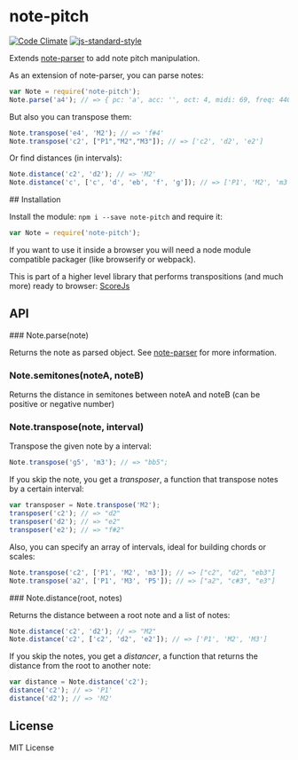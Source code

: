 # note-pitch

[![Code Climate](https://codeclimate.com/github/danigb/note-pitch/badges/gpa.svg)](https://codeclimate.com/github/danigb/note-pitch)
[![js-standard-style](https://img.shields.io/badge/code%20style-standard-brightgreen.svg?style=flat)](https://github.com/feross/standard)

Extends [note-parser](http://github.com/danigb/note-parser) to add note pitch manipulation.

As an extension of note-parser, you can parse notes:

```js
var Note = require('note-pitch');
Note.parse('a4'); // => { pc: 'a', acc: '', oct: 4, midi: 69, freq: 440 }
```

But also you can transpose them:

```js
Note.transpose('e4', 'M2'); // => 'f#4'
Note.transpose('c2', ["P1","M2","M3"]); // => ['c2', 'd2', 'e2']
```

Or find distances (in intervals):

```js
Note.distance('c2', 'd2'); // => 'M2'
Note.distance('c', ['c', 'd', 'eb', 'f', 'g']); // => ['P1', 'M2', 'm3', 'P4', 'P5']
```

## Installation

Install the module: `npm i --save note-pitch` and require it:

```js
var Note = require('note-pitch');
```

If you want to use it inside a browser you will need a node module compatible
packager (like browserify or webpack).

This is part of a higher level library
that performs transpositions (and much more) ready to browser:
[ScoreJs](http://github.com/danigb/ScoreJS)

## API

### Note.parse(note)

Returns the note as parsed object.
See [note-parser](http://github.com/danigb/note-parser) for more information.

### Note.semitones(noteA, noteB)

Returns the distance in semitones between noteA and noteB (can be positive or negative number)

### Note.transpose(note, interval)

Transpose the given note by a interval:

```js
Note.transpose('g5', 'm3'); // => "bb5";
```

If you skip the note, you get a _transposer_, a function that transpose notes by
a certain interval:

```js
var transposer = Note.transpose('M2');
transposer('c2'); // => "d2"
transposer('d2'); // => "e2"
transposer('e2'); // => "f#2"
```

Also, you can specify an array of intervals, ideal for building chords or scales:

```js
Note.transpose('c2', ['P1', 'M2', 'm3']); // => ["c2", "d2", "eb3"]
Note.transpose('a2', ['P1', 'M3', 'P5']); // => ["a2", "c#3", "e3"]
```

### Note.distance(root, notes)

Returns the distance between a root note and a list of notes:

```js
Note.distance('c2', 'd2'); // => "M2"
Note.distance('c2', ['c2', 'd2', 'e2']); // => ['P1', 'M2', 'M3']
```

If you skip the notes, you get a _distancer_, a function that returns the
distance from the root to another note:

```js
var distance = Note.distance('c2');
distance('c2'); // => 'P1'
distance('d2'); // => 'M2'
```

## License

MIT License
